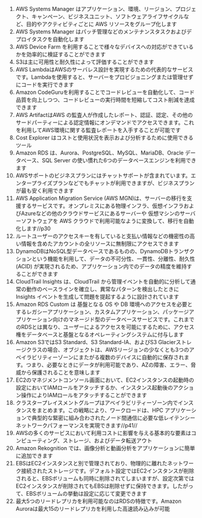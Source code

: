 1. AWS Systems Manager はアプリケーション、環境、リージョン、プロジェクト、キャンペーン、ビジネスユニット、ソフトウェアライフサイクルなど、目的やアクティビティごとに AWS リソースをグループ化します
2. AWS Systems Manager はパッチ管理などのメンテナンスタスクおよびデプロイタスクを自動化します
3. AWS Device Farm を利用することで様々なデバイスへの対応ができているかを効率的に検証することができます
4. S3は主に可用性と耐久性によって評価することができます
5. AWS LambdaはAWSのサーバレス設計を実現するための代表的なサービスです。Lambdaを使用すると、サーバーをプロビジョニングまたは管理せずにコードを実行できます
6. Amazon CodeGuruを利用することでコードレビューを自動化して、コード品質を向上しつつ、コードレビューの実行時間を短縮してコスト削減を達成できます
7. AWS ArtifactはAWS の監査人が作成したレポート、認証、認定、その他のサードパーティーによる認定情報にオンデマンドでアクセスできます。これを利用してAWS環境に関する監査レポートを入手することが可能です
8. Cost Explorer はコストと使用状況を表示および分析するために使用できるツール
9. Amazon RDS は、Aurora、PostgreSQL、MySQL、MariaDB、Oracle データベース、SQL Server の使い慣れた6つのデータベースエンジンを利用できます
10. AWSサポートのビジネスプランにはチャットサポートが含まれています。エンタープライズプランなどでもチャットが利用できますが、ビジネスプランが最も安く利用できます
11. AWS Application Migration Service (AWS MGN)は、サーバーの移行を支援するサービスです。オンプレミスにある物理インフラ、仮想インフラおよびAzureなどの他のクラウドサービスにあるサーバーや 仮想マシンのサーバーソフトウェアを AWS クラウドで利用可能なように変換して、移行を自動化します//p30
12. ルートユーザーのアクセスキーを有していると支払い情報などの機密性の高い情報を含めたアカウントの全リソースに無制限にアクセスできます
13. DynamoDBはNoSQL型データベースであるものの、DynamoDBトランザクションという機能を利用して、データの不可分性、一貫性、分離性、耐久性 (ACID) が実現されるため、アプリケーション内でのデータの精度を維持することができます
14. CloudTrail Insights は、CloudTrail から管理イベントを自動的に分析して通常の動作のベースラインを確立し、異常なパターンを検出したときに Insights イベントを生成して問題を提起するように設計されています
15. Amazon RDS Custom は 基盤となる OS や DB 環境へのアクセスを必要とするレガシーアプリケーション、カスタムアプリケーション、パッケージアプリケーション向けのマネージド型のデータベースサービスです。これまでのRDSとは異なり、ユーザーによるアクセスを可能にするために、アクセス権をデータベースと基盤となるオペレーティングシステムに付与します
16. Amazon S3ではS3 Standard、S3 Standard-IA、およびS3 Glacierストレージクラスの場合、オブジェクトは、AWSリージョンの少なくとも3つのアベイラビリティーゾーンにまたがる複数のデバイスに自動的に保存されます。つまり、必要なときにデータが利用可能であり、AZの障害、エラー、脅威から保護されることを意味します
17. EC2のマネジメントコンソール画面において、EC2インスタンスの起動時の設定においてIAMロールをアタッチするか、インスタンス起動後のアクション操作によりIAMロールをアタッチすることができます
18. クラスタープレイスメントグループはアベイラビリティーゾーン内でインスタンスをまとめます。この戦略により、ワークロードは、HPC アプリケーションで典型的な緊密に組み合わされたノード間通信に必要な低レイテンシーネットワークパフォーマンスを実現できます//p41//
19. AWSの多くのサービスにおいて利用コストに影響を与える基本的な要素はコンピューティング、ストレージ、およびデータ転送アウト
20. Amazon Rekognition では、画像分析と動画分析をアプリケーションに簡単に追加できます
21. EBSはEC2インスタンスと別で管理されており、物理的に離れたネットワーク接続されたストレージです。デフォルト設定ではEC2インスタンスが削除されると、EBSボリュームも同時に削除されてしまいますが、設定次第ではEC2インスタンスが削除されてもEBSは削除せずに保持できます。したがって、EBSボリュームの挙動は設定に応じて変更できます
22. 最大5つのリードレプリカを利用可能なのはRDSの特徴です。Amazon Auroraは最大15のリードレプリカを利用した高速読み込みが可能
